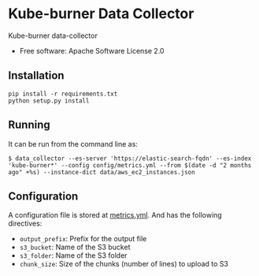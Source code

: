 # Kube-burner Data Collector

Kube-burner data-collector

-  Free software: Apache Software License 2.0

## Installation

```shell
pip install -r requirements.txt
python setup.py install
```

## Running

It can be run from the command line as:

```shell
$ data_collector --es-server 'https://elastic-search-fqdn' --es-index 'kube-burner*' --config config/metrics.yml --from $(date -d "2 months ago" +%s) --instance-dict data/aws_ec2_instances.json
```

## Configuration

A configuration file is stored at [metrics.yml](config/metrics.yml). And has the following directives:

- `output_prefix`: Prefix for the output file
- `s3_bucket`: Name of the S3 bucket
- `s3_folder`: Name of the S3 folder
- `chunk_size`: Size of the chunks (number of lines) to upload to S3